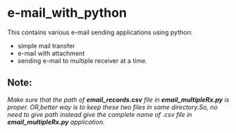 # e-mail_with_python
This contains various e-mail sending applications using python:
*   simple mail transfer
*   e-mail with attachment
*   sending e-mail to multiple receiver at a time.

## Note:
*Make sure that the path of **email_records.csv** file in **email_multipleRx.py** is proper.
OR,better way is to keep these two files in same directory.So, no need to give path instead give the complete name of .csv file in **email_multipleRx.py** application.*
